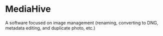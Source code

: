 # MediaHive
A software focused on image management (renaming, converting to DNG, metadata editing, and duplicate photo, etc.)
